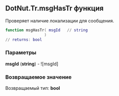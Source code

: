 ## DotNut.Tr.msgHasTr функция

Проверяет наличие локализации для сообщения.


```lua
function msgHasTr( msgId   // string
                 )
// returns: bool
```


### Параметры

**msgId** (**string**) - ![msgId]

### Возвращаемое значение

Возвращаемый тип: **bool**

